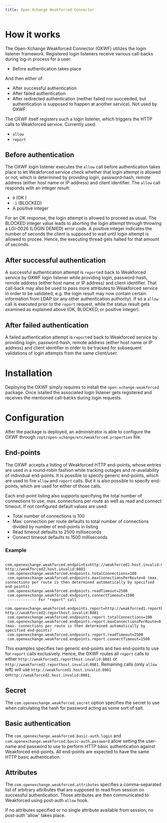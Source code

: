 ```yaml
---
title: Open-Xchange Weakforced Connector
---
```


# How it works
The Open-Xchange Weakforced Connector (OXWF) utilizes the login listener framework. Registered login listeners receive various call-backs during log-in process for a user:

 - Before authentication takes place

And then either of:

 - After successful authentication
 - After failed authentication
 - After redirected authentication (neither failed nor succeeded, but authentication is supposed to happen at another service). Not used by OXWF.

The OXWF itself registers such a login listener, which triggers the HTTP calls to Weakforced service. Currently used:

 - `allow`
 - `report`

## Before authentication
The OXWF login listener executes the `allow` call before authentication takes place to let Weakforced service check whether that login attempt is allowed or not, which is determined by providing login, password-hash, remote address (either host name or IP address) and client identifier. The `allow` call responds with an integer result:

 - <code>0</code> (OK )
 - <code>-1</code> (BLOCKED)
 - A positive integer

 For an OK response, the login attempt is allowed to proceed as usual. The BLOCKED integer value leads to aborting the login attempt through throwing a LGI-0026 (LOGIN DENIED) error code. A positive integer indicates the number of seconds the client is supposed to wait until login attempt is allowed to procee. Hence, the executing thread gets halted for that amount of seconds.

## After successful authentication
A successful authentication attempt is `report`ed back to Weakforced service by OXWF login listener while providing login, password-hash, remote address (either host name or IP address) and client identifier. That call-back may also be used to pass more attributes to Weakforced service in order to be validated; e.g. the login result may now contain certain information from LDAP (or any other authentication authority). If so a `allow` call is executed prior to the `report` request, while the status result gets examined as explained above (OK, BLOCKED, or positive integer).

## After failed authentication
A failed authentication attempt is `report`ed back to Weakforced service by providing login, password-hash, remote address (either host name or IP address) and client identifier in order to be tracked for subsequent validations of login attempts from the same client/user.

# Installation
Deploying the OXWF simply requires to install the `open-xchange-weakforced` package. Once istalled the associated login listener gets registered and receives the mentioned call-backs during login requests.

# Configuration
After the package is deployed, an administrator is able to configure the OXWF through `/opt/open-xchange/etc/weakforced.properties` file.

## End-points
The OXWF accepts a listing of Weakforced HTTP end-points, whose entries are used in a round-robin fashion while tracking outages and re-availability of individual end-points. It is possible to specify generic end-points, which are used to fire `allow` and `report` calls. But it is also possible to specify end-points, which are used for either of those calls.

Each end-point listing also supports specifying the total number of connections to use, max. connections per route as well as read and connect timeout. If not configured default values are used:

- Total number of connections is 100
- Max. connection per route defaults to total number of connections divided by number of end-points in listing
- Read timeout defaults to 2500 milliseconds
- Connect timeout defaults to 1500 milliseconds

### Example

     com.openexchange.weakforced.endpoints=http://weakforced1.host.invalid:8081, http://weakforced2.host.invalid:8081
     com.openexchange.weakforced.endpoints.totalConnections=100
     com.openexchange.weakforced.endpoints.maxConnectionsPerRoute=0 (max. connections per route is then determined automatically by specified end-points)
     com.openexchange.weakforced.endpoints.readTimeout=2500
     com.openexchange.weakforced.endpoints.connectTimeout=1500
     ------------- For "report" call
     com.openexchange.weakforced.endpoints.report=http://weakforced1.reporthost.invalid:8081, http://weakforced2.reporthost.invalid:8081
     com.openexchange.weakforced.endpoints.report.totalConnections=100
     com.openexchange.weakforced.endpoints.report.maxConnectionsPerRoute=0 (max. connections per route is then determined automatically by specified end-points)
     com.openexchange.weakforced.endpoints.report.readTimeout=2500
     com.openexchange.weakforced.endpoints.report.connectTimeout=1500

This examples specifies two generic end-points and two end-points to use for `report` calls exclusively. Hence, the OXWF routes all `report` calls to either `http://weakforced1.reporthost.invalid:8081` or `http://weakforced2.reporthost.invalid:8081`. Remaining calls (only `allow` left) will use `http://weakforced1.host.invalid:8081` or`http://weakforced2.host.invalid:8081`.

## Secret
The `com.openexchange.weakforced.secret` option specifies the secret to use when calculating the hash for password acting as some sort of salt.

## Basic authentication
The `com.openexchange.weakforced.basic-auth.login` and `com.openexchange.weakforced.basic-auth.password` allow setting the user-name and password to use to perform HTTP basic authentication against Weakforced end-points. All end-points are expected to have the same HTTP basic authentication.

## Attributes
The `com.openexchange.weakforced.attributes` specifies a comma-separated list of arbitrary attributes that are supposed to read from session on successful authentication. Those attributes are then communicated to Weakforced using post-auth `allow` hook.

If no attributes specified or no single attribute available from session, no post-auth 'allow' takes place.
